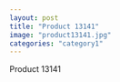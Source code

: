 ```yaml
---
layout: post
title: "Product 13141"
image: "product13141.jpg"
categories: "category1"
---
```

Product 13141
